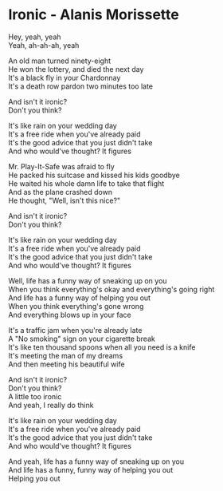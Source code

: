 # Ironic - Alanis Morissette

Hey, yeah, yeah\
Yeah, ah-ah-ah, yeah

An old man turned ninety-eight\
He won the lottery, and died the next day\
It's a black fly in your Chardonnay\
It's a death row pardon two minutes too late

And isn't it ironic?\
Don't you think?

It's like rain on your wedding day\
It's a free ride when you've already paid\
It's the good advice that you just didn't take\
And who would've thought? It figures

Mr. Play-It-Safe was afraid to fly\
He packed his suitcase and kissed his kids goodbye\
He waited his whole damn life to take that flight\
And as the plane crashed down\
He thought, "Well, isn't this nice?"

And isn't it ironic?\
Don't you think?

It's like rain on your wedding day\
It's a free ride when you've already paid\
It's the good advice that you just didn't take\
And who would've thought? It figures

Well, life has a funny way of sneaking up on you\
When you think everything's okay and everything's going right\
And life has a funny way of helping you out\
When you think everything's gone wrong\
And everything blows up in your face

It's a traffic jam when you're already late\
A "No smoking" sign on your cigarette break\
It's like ten thousand spoons when all you need is a knife\
It's meeting the man of my dreams\
And then meeting his beautiful wife

And isn't it ironic?\
Don't you think?\
A little too ironic\
And yeah, I really do think

It's like rain on your wedding day\
It's a free ride when you've already paid\
It's the good advice that you just didn't take\
And who would've thought? It figures

And yeah, life has a funny way of sneaking up on you\
And life has a funny, funny way of helping you out\
Helping you out
